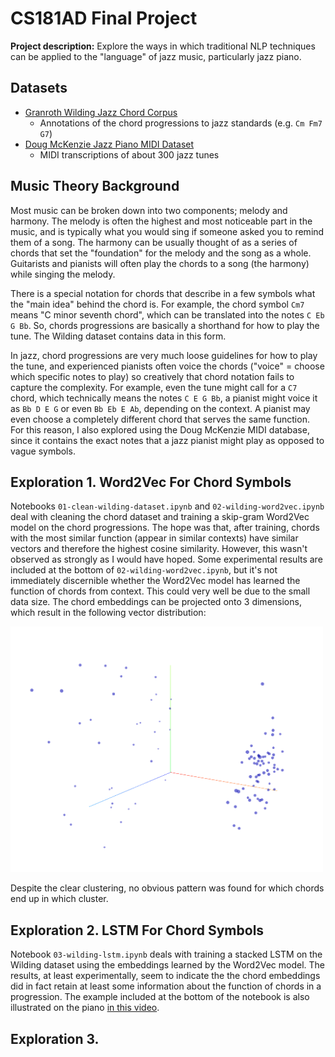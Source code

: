 # CS181AD Final Project

**Project description:** Explore the ways in which traditional NLP techniques can be applied to the "language" of jazz music, particularly jazz piano.

## Datasets
- [Granroth Wilding Jazz Chord Corpus](http://jazzparser.granroth-wilding.co.uk/attachments/JazzCorpus/chord_corpus.txt)
  - Annotations of the chord progressions to jazz standards (e.g. `Cm Fm7 G7`)
- [Doug McKenzie Jazz Piano MIDI Dataset](https://bushgrafts.com/midi/)
  - MIDI transcriptions of about 300 jazz tunes

## Music Theory Background
Most music can be broken down into two components; melody and harmony. The melody is often the highest and most noticeable part in the music, and is typically what you would sing if someone asked you to remind them of a song. The harmony can be usually thought of as a series of chords that set the "foundation" for the melody and the song as a whole. Guitarists and pianists will often play the chords to a song (the harmony) while singing the melody.

There is a special notation for chords that describe in a few symbols what the "main idea" behind the chord is. For example, the chord symbol `Cm7` means "C minor seventh chord", which can be translated into the notes `C Eb G Bb`. So, chords progressions are basically a shorthand for how to play the tune. The Wilding dataset contains data in this form.

In jazz, chord progressions are very much loose guidelines for how to play the tune, and experienced pianists often voice the chords ("voice" = choose which specific notes to play) so creatively that chord notation fails to capture the complexity. For example, even the tune might call for a `C7` chord, which technically means the notes `C E G Bb`, a pianist might voice it as `Bb D E G` or even `Bb Eb E Ab`, depending on the context. A pianist may even choose a completely different chord that serves the same function. For this reason, I also explored using the Doug McKenzie MIDI database, since it contains the exact notes that a jazz pianist might play as opposed to vague symbols.

## Exploration 1. Word2Vec For Chord Symbols

Notebooks `01-clean-wilding-dataset.ipynb` and `02-wilding-word2vec.ipynb` deal with cleaning the chord dataset and training a skip-gram Word2Vec model on the chord progressions. The hope was that, after training, chords with the most similar function (appear in similar contexts) have similar vectors and therefore the highest cosine similarity. However, this wasn't observed as strongly as I would have hoped. Some experimental results are included at the bottom of `02-wilding-word2vec.ipynb`, but it's not immediately discernible whether the Word2Vec model has learned the function of chords from context. This could very well be due to the small data size. The chord embeddings can be projected onto 3 dimensions, which result in the following vector distribution:

<img src="images/wilding_embeddings.png" width="500px">

Despite the clear clustering, no obvious pattern was found for which chords end up in which cluster.

## Exploration 2. LSTM For Chord Symbols

Notebook `03-wilding-lstm.ipynb` deals with training a stacked LSTM on the Wilding dataset using the embeddings learned by the Word2Vec model. The results, at least experimentally, seem to indicate the the chord embeddings did in fact retain at least some information about the function of chords in a progression. The example included at the bottom of the notebook is also illustrated on the piano [in this video](https://youtube.com/shorts/5NdRp_nxlac?feature=share).

## Exploration 3. 